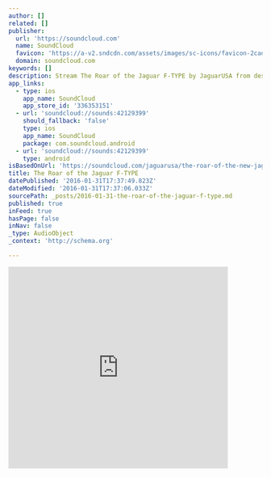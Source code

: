 ```yaml
---
author: []
related: []
publisher:
  url: 'https://soundcloud.com'
  name: SoundCloud
  favicon: 'https://a-v2.sndcdn.com/assets/images/sc-icons/favicon-2cadd14b.ico'
  domain: soundcloud.com
keywords: []
description: Stream The Roar of the Jaguar F-TYPE by JaguarUSA from desktop or your mobile device
app_links:
  - type: ios
    app_name: SoundCloud
    app_store_id: '336353151'
  - url: 'soundcloud://sounds:42129399'
    should_fallback: 'false'
    type: ios
    app_name: SoundCloud
    package: com.soundcloud.android
  - url: 'soundcloud://sounds:42129399'
    type: android
isBasedOnUrl: 'https://soundcloud.com/jaguarusa/the-roar-of-the-new-jaguar-f-type'
title: The Roar of the Jaguar F-TYPE
datePublished: '2016-01-31T17:37:49.823Z'
dateModified: '2016-01-31T17:37:06.033Z'
sourcePath: _posts/2016-01-31-the-roar-of-the-jaguar-f-type.md
published: true
inFeed: true
hasPage: false
inNav: false
_type: AudioObject
_context: 'http://schema.org'

---
```

<iframe src="https://cdn.embedly.com/widgets/media.html?src=https%3A%2F%2Fw.soundcloud.com%2Fplayer%2F%3Furl%3Dhttps%253A%252F%252Fapi.soundcloud.com%252Ftracks%252F42129399%26auto_play%3Dfalse%26show_artwork%3Dtrue%26visual%3Dtrue%26origin%3Dtwitter&amp;src_secure=1&amp;url=https%3A%2F%2Fsoundcloud.com%2Fjaguarusa%2Fthe-roar-of-the-new-jaguar-f-type&amp;image=https%3A%2F%2Fi1.sndcdn.com%2Fartworks-000021132898-wfmwx6-t500x500.jpg&amp;key=b7d04c9b404c499eba89ee7072e1c4f7&amp;type=text%2Fhtml&amp;schema=soundcloud" width="435" height="400" scrolling="no" frameborder="0" allowfullscreen="allowfullscreen" style=""></iframe>